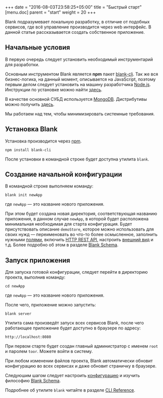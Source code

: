 +++
date = "2016-08-03T23:58:25+05:00"
title = "Быстрый старт"
[menu.doc]
    parent = "start"
    weight = 20
+++

Blank подразумевает локальную разработку, в отличие от подобных сервисов, где всё управление производится через web интерфейс.
В данной статье рассказывается создать собственное приложение.

## Начальные условия

В первую очередь следует установить необходимый инструментарий для разработки.

Основным инструментом Blank является **npm** пакет [blank-cli](https://www.npmjs.com/package/blank-cli).
Так же вся бизнес-логика, на данный момент, описывается на JavaScript, поэтому первым делом следует установить
на машину разработчика [Node.js](https://nodejs.org). Инструкции по установке можно найти [здесь](https://nodejs.org/en/download/).

В качестве основной СУБД используется [MongoDB](https://www.mongodb.com/). Дистрибутивы
можно получить [здесь](https://www.mongodb.com/download-center).

Мы работаем над тем, чтобы минимизировать системные требования.

## Установка Blank

Установка производится через [npm](https://www.npmjs.com/).

```
npm install blank-cli
```

После установки в командной строке будет доступна утилита `blank`.

## Создание начальной конфигурации

В командной строке выполняем команду:
```
blank init newApp
```
где `newApp`&nbsp;&mdash; это название нового приложения.

При этом будет создана новая директория, соответствующая названию приложения, в данном случае `newApp`,
в которой будет расположена минимальная необходимая для старта конфигурация. Будет присутствовать описание
`demoStore`, которое можно использовать для своих нужд&nbsp;&mdash; переименовать во что-то
более осмысленное, заполнить нужными [полями](/doc/props-modeling/), включить [HTTP REST API](/doc/httprest/),
настроить [внешний вид](/doc/props-displaying/) и т.д. Более подробно об этом в разделе [Blank Schema](/doc/schema/).

## Запуск приложения

Для запуска готовой конфигурации, следует перейти в директорию проекта, выполнив команду:
```
cd newApp
```
где `newApp`&nbsp;&mdash; это название нового приложения.

После чего, приложение можно запустить:

```
blank server
```

Утилита сама произведёт запуск всех сервисов Blank, после чего работающее приложение будет доступно в браузере по адресу:
```
http://localhost:8080
```

При первом старте будет создан главный администратор с именем `root` и паролем `toor`. Можете войти в систему.

При любом изменении файлов проекта, Blank автоматически обновит конфигурацию во всех сервисах и даже обновит страничку в браузере.

Следуюшим шагом следует настроить [конфигурацию](/doc/settings/) и изучить философию [Blank Schema](/doc/schema/).

Подробнее об утилите `blank` читайте в разделе [CLI Reference](/doc/cli/).